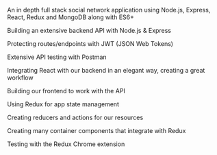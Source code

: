 
An in depth full stack social network application using Node.js, Express, React, Redux and MongoDB along with ES6+
 
Building an extensive backend API with Node.js & Express

Protecting routes/endpoints with JWT (JSON Web Tokens)

Extensive API testing with Postman

Integrating React with our backend in an elegant way, creating a great workflow

Building our frontend to work with the API

Using Redux for app state management

Creating reducers and actions for our resources

Creating many container components that integrate with Redux

Testing with the Redux Chrome extension